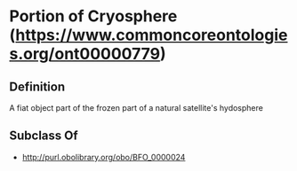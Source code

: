 # Portion of Cryosphere (https://www.commoncoreontologies.org/ont00000779)

## Definition
A fiat object part of the frozen part of a natural satellite's hydosphere

## Subclass Of
- http://purl.obolibrary.org/obo/BFO_0000024

